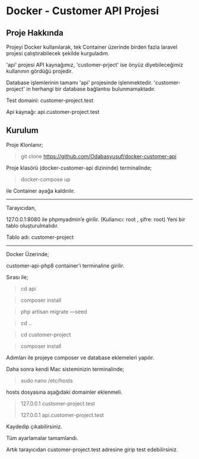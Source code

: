# Docker - Customer API Projesi


## Proje Hakkında

Projeyi Docker kullanılarak, tek Container üzerinde birden fazla laravel projesi çalıştırabilecek şekilde kurguladım.

'api' projesi API kaynağımız, 'customer-prject' ise önyüz diyebileceğimiz kullanının gördüğü projedir.

Database işlemlerinin tamamı 'api' projesinde işlenmektedir. 'customer-project' in herhangi bir database bağlantısı bulunmamaktadır.

Test domaini: customer-project.test

Api kaynağı: api.customer-project.test

## Kurulum

Proje Klonlanır;

>   git clone https://github.com/Odabasyusuf/docker-customer-api

Proje klasörü (docker-customer-api dizininde) terminalinde;

>   docker-compose up

ile Container ayağa kaldırılır.

------------

Tarayıcıdan,

127.0.0.1:8080 ile phpmyadmin’e girilir. (Kullanıcı: root , şifre: root)
Yeni bir tablo oluşturulmalıdır.

Tablo adı: customer-project

------------
Docker Üzerinde;

customer-api-php8 container’i terminaline girilir.

Sırası ile;

>   cd api

>   composer install

>   php artisan migrate —seed

>   cd ..

>   cd customer-project

>   composer install

Adımları ile projeye composer ve database eklemeleri yapılır.


Daha sonra kendi Mac sisteminizin terminalinde;

>   sudo nano /etc/hosts

hosts dosyasına aşağıdaki domainler eklenmeli.

>127.0.0.1 customer-project.test
>
>127.0.0.1 api.customer-project.test

Kaydedip çıkabilirsiniz. 

Tüm ayarlamalar tamamlandı.

Artık tarayıcıdan customer-project.test adresine girip test edebilirsiniz.
